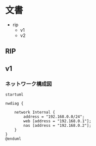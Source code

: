 # 文書

- rip
  - v1
  - v2

## RIP

## v1

### ネットワーク構成図

```plantuml
startuml

nwdiag {

    network Internal {
        address = "192.168.0.0/24";
        web [address = "192.168.0.1"];
        nas [address = "192.168.0.2"];
    }
}
@enduml
```
